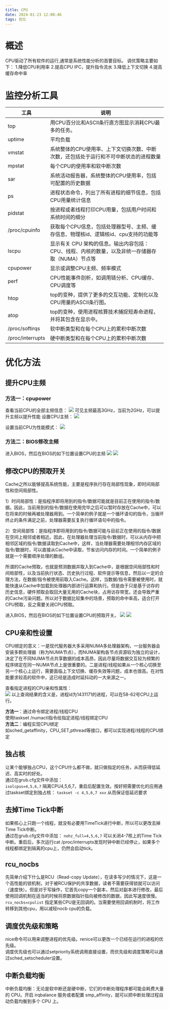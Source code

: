 ```yaml
---
title: CPU
date: 2024-01-23 12:08:46
tags: 优化
---
```

# 概述
CPU驱动了所有软件的运行,通常是系统性能分析的首要目标。
调优策略主要如下：
1.降低CPU利用率
2.提高CPU IPC，提升指令流水
3.降低上下文切换
4.提高缓存命中率

# 监控分析工具

| 工具             | 说明                                                                                             |
| ---------------- | ------------------------------------------------------------------------------------------------ |
| top              | 用CPU百分比和ASCII条行直方图显示消耗CPU最多的任务。                                              |
| uptime           | 平均负载                                                                                         |
| vmstat           | 系统整体的CPU使用率、上下文切换次数、中断次数，还包括处于运行和不可中断状态的进程数量            |
| mpstat           | 每个CPU的使用率和软中断次数                                                                      |
| sar              | 系统活动报告器，系统整体的CPU使用率，包括可配置的历史数据                                        |
| ps               | 进程状态命令，列出了所有进程的细节信息，包括CPU用量统计信息                                      |
| pidstat          | 按进程或者线程打印CPU用量，包括用户时间和系统时间的细分                                          |
| /proc/cpuinfo    | 获取每个CPU信息，包括处理器型号、主频、缓存信息、物理核id、逻辑核id、cpu支持的功能等             |
| lscpu            | 显示有关 CPU 架构的信息。输出内容包括：CPU、线程、内核的数量，以及非统一存储器存取（NUMA）节点等 |
| cpupower         | 显示或调整CPU主频、频率模式                                                                      |
| perf             | CPU性能事件剖析，如调用链分析、CPU缓存、CPU调度等                                                |
| htop             | top的变种，提供了更多的交互功能、定制化以及CPU用量的ASCII条行图。                                |
| atop             | top的变种，使用进程核算技术捕捉短寿命进程，并将其包含在显示中。                                  |
| /proc/softirqs   | 软中断类型和在每个CPU上的累积中断次数                                                            |
| /proc/interrupts | 硬中断类型和在每个CPU上的累积中断次数                                                            |

# 优化方法
## 提升CPU主频
### 方法一：cpupower 
查看当前CPU的全部主频信息：
<img src="./20240122144813.png">
可见主频最高3GHz，当前为2GHz，可以提升主频以提升性能
设置CPU主频： 
<img src="./2024-01-22-14-45-57.png">

设置当前CPU为性能模式： 
<img src="./2024-01-22-14-46-15.png">
### 方法二：BIOS修改主频
进入BIOS，然后在BIOS的如下位置设置CPU的主频
<img src="./20240122145125.png">
<img src="./20240122145144.png">
## 修改CPU的预取开关
Cache之所以能够提高系统性能，主要是程序执行存在局部性现象，即时间局部性和空间局部性。 

1）时间局部性：是指程序即将用到的指令/数据可能就是目前正在使用的指令/数据。因此，当前用到的指令/数据在使用完毕之后可以暂时存放在Cache中，可以在将来的时候再被处理器用到。一个简单的例子就是一个循环语句的指令，当循环终止的条件满足之前，处理器需要反复执行循环语句中的指令。 

2）空间局部性：是指程序即将用到的指令/数据可能与目前正在使用的指令/数据在空间上相邻或者相近。因此，在处理器处理当前指令/数据时，可以从内存中把相邻区域的指令/数据读取到Cache中，这样，当处理器需要处理相邻内存区域的指令/数据时，可以直接从Cache中读取，节省访问内存的时间。一个简单的例子就是一个需要顺序处理的数组。 

所谓的Cache预取，也就是预测数据并取入到Cache中，是根据空间局部性和时间局部性，以及当前执行状态、历史执行过程、软件提示等信息，然后以一定的合理方法，在数据/指令被使用前取入Cache。这样，当数据/指令需要被使用时，就能快速从Cache中加载到处理器内部进行运算和执行。但是由于只是基于访存的历史信息，硬件预取会取回大量无用的Cache块，占用访存带宽，还会导致严重的Cache污染问题。所以对于数据比较集中的场景，预取的命中率高，适合打开CPU预取，反之需要关闭CPU预取。 

进入BIOS，然后在BIOS的如下位置设置CPU的预取开关。
<img src="./20240122145307.png">
<img src="./20240122145316.png">


## CPU亲和性设置
CPU绑定的意义：一是现代服务器大多采用NUMA多处理器架构，一台服务器会安装多颗处理器（称为NUMA节点），而NUMA架构各节点资源较为独立的设计，决定了在不同NUMA节点共享数据的成本高昂，因此尽量将数据交互较为频繁的程序绑定在同一NUMA节点上是很重要的。二是进程/线程如果从一个核心切换至另一个核心上运行，需要面临上下文切换、缓存失效等问题，成本也很高。在对性能要求较高的软件中，这已经是造成时延抖动的一大来源之一。

查看指定进程的CPU亲和性属性：  
<img src="./20240122145353.png">
以上查询结果的含义是，进程id为1431171的进程，可以在58-62号CPU上运行。

**方法一**：通过命令绑定进程/线程CPU  
使用taskset /numactl指令给指定进程/线程绑定CPU  
**方法二**：编程实现CPU绑定  
如sched_getaffinity，CPU_SET,pthread等接口，都可以实现进程/线程的CPU绑定


## 独占核
让某个能够独占CPU，这个CPU什么都不做，就只做指定的任务，从而获得低延迟、高实时的好处。  
通过在grub.cfg文件中添加：  
`isolcpus=4,5,6,7`
隔离CPU4,5,6,7，重启后配置生效。按好把需要优化的应用通过taskset绑定到独占核：
`taskset -c 4,5,6,7 xxx`
从而保证低延迟要求

## 去掉Time Tick中断
如果核心上只跑一个线程，就没有必要用TimeTick进行中断，所以可以更改去掉Time Tick中断。   
通过在grub.cfg文件中添加：
`nohz_full=4,5,6,7`
可以关闭4-7核上的Time Tick中断。重启后，多次运行cat /proc/interrupts发现时钟中断已经停止，如果多个线程都绑定到隔离的cpu上，仍然会启动tick。

## rcu_nocbs
先简单介绍下什么是RCU（Read-copy Update），在读多写少的情况下，这是一个高性能的锁机制，对于被RCU保护的共享数据，读者不需要获得锁就可以访问（速度快）。但是对于写操作，它首先copy一个副本，然后对副本进行修改，最后使用回调机制在适当的时候将原数据指针指向被修改的数据，因此写速度很慢。  
`rcu_nocbs=cpulist` 指定某些CPU是无回调的。当需要使用回调机制时，将工作转移到其他cpu，用以减轻nocb cpu的负载。

## 调度优先级和策略
nice命令可以用来调整进程的优先级。renice可以更改一个已经在运行的进程的优先级。  
调度优先级也可以通过setpriority系统调用直接设置，而优先级和调度策略可以通过sched_setscheduler设置。
## 中断负载均衡
中断负载均衡：无论是软中断还是硬中断，它们的中断处理程序都可能会耗费大量的 CPU。开启 irqbalance 服务或者配置 smp_affinity，就可以把中断处理过程自动负载均衡到多个 CPU 上。